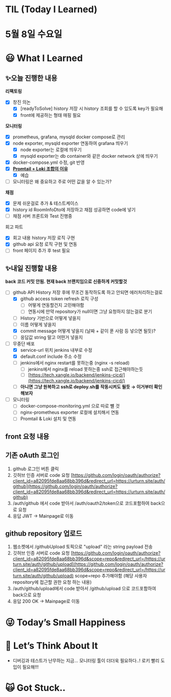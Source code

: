 # TIL (Today I Learned)

# 5월 8일 수요일

# 😃 What I Learned

## ✨오늘 진행한 내용

**리팩토링**

- [x]  창진 의논
    - [x]  [readyToSolve] history 저장 시 history 조회를 할 수 있도록 key가 필요해
    - [x]  front에 제공하는 형태 매핑 필요

**모니터링**

- [x]  prometheus, grafana, mysqld docker compose로 관리
- [x]  node exporter, mysqld exporter 연동하여 grafana 띄우기
    - [x]  node exporter는 로컬에 띄우기
    - [x]  mysqld exporter는 db container와 같은 docker network 상에 띄우기
- [x]  docker-compose.yml 수정, git 반영
- [x]  **[Promtail + Loki 조합의 이유](https://jaehee329.tistory.com/45)**
    - [x]  예습
- [ ]  모니터링은 왜 중요하고 주로 어떤 값을 알 수 있는가?

**채점**

- [x]  문제 쉬운걸로 추가 & 테스트케이스
- [x]  history id RoomInfoDto에 저장하고 채점 성공하면 code에 넣기
- [ ]  채점 서버 프론트와 Test 진행중

회고 파트

- [x]  회고 내용 history 저장 로직 구현
- [x]  github api 요청 로직 구현 및 연동
- [ ]  front 페이지 추가 후 test 필요

## ✨내일 진행할 내용

**back 코드 커밋 안됨. 현재 back 브랜치임으로 신중하게 커밋할것**

- [ ]  github API History 저장 후에 무조건 동작하도록 하고 안되면 에러처리하는걸로
    - [x]  github access token refresh 로직 구성
        - [ ]  어떻게 연동할건지 고민해야함
        - [ ]  연동시에 만약 repository가 null이면 그냥 요청하지 않는걸로 분기
    - [ ]  History 기반으로 어떻게 넣을지
    - [ ]  이름 어떻게 넣을지
    - [x]  commit message 어떻게 넣을지 (날짜 + 같이 푼 사람 등 넣으면 될듯)?
    - [ ]  응답값 string 말고 어떤거 넣을지

- [ ]  무중단 배포
    - [x]  service-url 위치 jenkins 내부로 수정
    - [x]  default.conf include 주소 수정
    - [ ]  jenkins에서 nginx restart를 못하는중 (nginx -s reload)
        - [ ]  jenkins에서 nginx를 reload 못하는중 ssh로 접근해야하는듯
        - [ ]  [https://tech.xangle.io/backend/jenkins-cicd/](https://tech.xangle.io/backend/jenkins-cicd/)
    - [ ]  **아니면 그냥 원복하고 ssh로 deploy.sh를 작동시켜도 될듯 → 이거부터 확인해보자**

- [ ]  모니터링
    - [ ]  docker-compose-monitoring.yml 으로 따로 뺼 것
    - [ ]  nginx-prometheus exporter 로컬에 설치해서 연동
    - [ ]  Promtail & Loki 설치 및 연동

## front 요청 내용

## 기존 oAuth 로그인

1. github 로그인 버튼 클릭
2. 깃허브 인증 서버로 code 요청
[https://github.com/login/oauth/authorize?client_id=a82095fde8aa68bb396d&redirect_url=https://urturn.site/auth/github](https://github.com/login/oauth/authorize?client_id=a82095fde8aa68bb396d&redirect_url=https://urturn.site/auth/github)
3. /auth/github 에서 code 받아서 /auth/oauth2/token으로 코드포함하여 back으로 요청
4. 응답 JWT -> Mainpage로 이동

## github repository 업로드

1. 웹소켓에서 /githubUpload 토픽으로 "upload" 라는 string payload 전송
2. 깃허브 인증 서버로 code 요청
[https://github.com/login/oauth/authorize?client_id=a82095fde8aa68bb396d&scope=repo&redirect_url=/https://urturn.site/auth/github/upload](https://github.com/login/oauth/authorize?client_id=a82095fde8aa68bb396d&scope=repo&redirect_url=/https://urturn.site/auth/github/upload)
scope=repo 추가해야함 (해당 사용자 repository에 접근할 권한 요청 하는 내용)
3. /auth/github/upload에서 code 받아서 /github/upload 으로 코드포함하여 back으로 요청
4. 응답 200 OK -> Mainpage로 이동

# 😜 Today’s Small Happiness

# 🧐 Let’s Think About It

- 디버깅과 테스트가 난무하는 지금… 모니터링 툴이 더더욱 필요하다..! 로키 빨리 도입이 필요해!!!

# 🙀 Got Stuck..